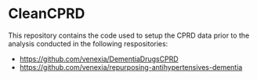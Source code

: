 # CleanCPRD

This repository contains the code used to setup the CPRD data prior to the analysis conducted in the following respositories:

- https://github.com/venexia/DementiaDrugsCPRD
- https://github.com/venexia/repurposing-antihypertensives-dementia
